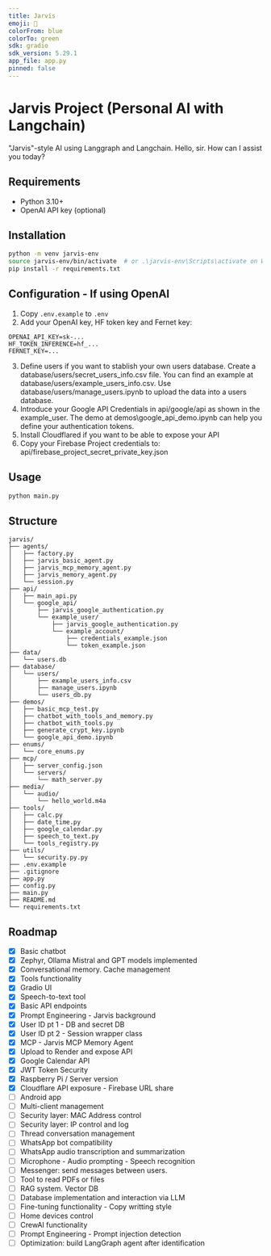 ```yaml
---
title: Jarvis
emoji: 🤖
colorFrom: blue
colorTo: green
sdk: gradio
sdk_version: 5.29.1
app_file: app.py
pinned: false
---
```


# Jarvis Project (Personal AI with Langchain)

"Jarvis"-style AI using Langgraph and Langchain.
Hello, sir. How can I assist you today?

## Requirements
- Python 3.10+
- OpenAI API key (optional)

## Installation
```bash
python -m venv jarvis-env  
source jarvis-env/bin/activate  # or .\jarvis-env\Scripts\activate on Windows  
pip install -r requirements.txt
```

## Configuration - If using OpenAI
1. Copy `.env.example` to `.env`
2. Add your OpenAI key, HF token key and Fernet key:
```
OPENAI_API_KEY=sk-...
HF_TOKEN_INFERENCE=hf_...
FERNET_KEY=...
```
3. Define users if you want to stablish your own users database. Create a database/users/secret_users_info.csv file. You can find an example at database/users/example_users_info.csv. Use database/users/manage_users.ipynb to upload the data into a users database.
4. Introduce your Google API Credentials in api/google/api as shown in the example_user. The demo at demos\google_api_demo.ipynb can help you define your authentication tokens.
5. Install Cloudflared if you want to be able to expose your API
6. Copy your Firebase Project credentials to: api/firebase_project_secret_private_key.json

## Usage
```bash
python main.py
```

## Structure
```
jarvis/
├── agents/
│   ├── factory.py
│   ├── jarvis_basic_agent.py
│   ├── jarvis_mcp_memory_agent.py
│   ├── jarvis_memory_agent.py
│   └── session.py
├── api/
│   ├── main_api.py
│   └── google_api/
│       ├── jarvis_google_authentication.py
│       └── example_user/
│           ├── jarvis_google_authentication.py
│           └── example_account/
│               ├── credentials_example.json
│               └── token_example.json
├── data/
│   └── users.db
├── database/
│   └── users/
│       ├── example_users_info.csv
│       ├── manage_users.ipynb
│       └── users_db.py
├── demos/
│   ├── basic_mcp_test.py
│   ├── chatbot_with_tools_and_memory.py
│   ├── chatbot_with_tools.py
│   ├── generate_crypt_key.ipynb
│   └── google_api_demo.ipynb
├── enums/
│   └── core_enums.py
├── mcp/
│   ├── server_config.json
│   └── servers/
│       └── math_server.py
├── media/
│   └── audio/
│       └── hello_world.m4a
├── tools/
│   ├── calc.py
│   ├── date_time.py
│   ├── google_calendar.py
│   ├── speech_to_text.py
│   └── tools_registry.py
├── utils/
│   └── security.py.py
├── .env.example
├── .gitignore
├── app.py
├── config.py
├── main.py
├── README.md
└── requirements.txt
```

## Roadmap
- [x] Basic chatbot
- [x] Zephyr, Ollama Mistral and GPT models implemented
- [x] Conversational memory. Cache management
- [x] Tools functionality
- [x] Gradio UI
- [x] Speech-to-text tool
- [x] Basic API endpoints
- [x] Prompt Engineering - Jarvis background
- [x] User ID pt 1 - DB and secret DB
- [x] User ID pt 2 - Session wrapper class
- [x] MCP - Jarvis MCP Memory Agent
- [x] Upload to Render and expose API
- [x] Google Calendar API
- [x] JWT Token Security
- [x] Raspberry Pi / Server version
- [x] Cloudflare API exposure - Firebase URL share
- [ ] Android app
- [ ] Multi-client management
- [ ] Security layer: MAC Address control
- [ ] Security layer: IP control and log
- [ ] Thread conversation management
- [ ] WhatsApp bot compatibility
- [ ] WhatsApp audio transcription and summarization
- [ ] Microphone - Audio prompting - Speech recognition
- [ ] Messenger: send messages between users.
- [ ] Tool to read PDFs or files
- [ ] RAG system. Vector DB
- [ ] Database implementation and interaction via LLM
- [ ] Fine-tuning functionality - Copy writting style
- [ ] Home devices control
- [ ] CrewAI functionality
- [ ] Prompt Engineering - Prompt injection detection
- [ ] Optimization: build LangGraph agent after identification
